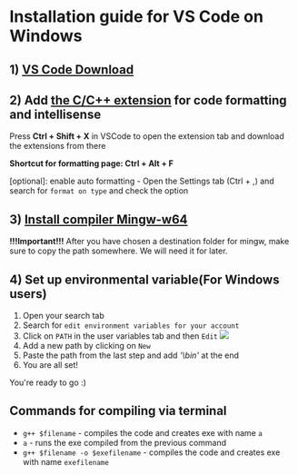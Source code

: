 # Installation guide for VS Code on Windows

## 1) [VS Code Download](https://code.visualstudio.com/download)

## 2) Add [the C/C++ extension](https://marketplace.visualstudio.com/items?itemName=ms-vscode.cpptools) for code formatting and intellisense

Press **Ctrl + Shift + X** in VSCode to open the extension tab and download the extensions from there

**Shortcut for formatting page: Ctrl + Alt + F**

[optional]: enable auto formatting  - Open the Settings tab (Ctrl + ,) and search for `format on type` and check the option

## 3) [Install compiler Mingw-w64](https://sourceforge.net/projects/mingw-w64/files/Toolchains%20targetting%20Win32/Personal%20Builds/mingw-builds/installer/mingw-w64-install.exe/download)
**!!!Important!!!**
After you have chosen a destination folder for mingw, make sure to copy the path somewhere.
We will need it for later.

## 4) Set up environmental variable(For Windows users)
1. Open your search tab
2. Search for `edit environment variables for your account`
3. Click on `PATH` in the user variables tab and then `Edit`
![](http://i.imgur.com/gHPOIh5.png)
4. Add a new path by clicking on `New`
5. Paste the path from the last step and add *'\bin'* at the end
6. You are all set!

You're ready to go :)

## Commands for compiling via terminal

- `g++ $filename` - compiles the code and creates exe with name `a`
- `a` - runs the exe compiled from the previous command
- `g++ $filename -o $exefilename` - compiles the code and creates exe with name `exefilename`